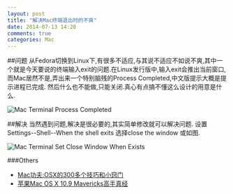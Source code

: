 ```yaml
---
layout: post
title: "解决Mac终端退出时的不爽"
date: 2014-07-13 14:28
comments: true
categories: Mac
---
```


##问题
从Fedora切换到Linux下,有很多不适应,与其说不适应不如说不爽,其中一个就是今天要说的终端输入exit的问题.在Linux发行版中,输入exit会推出当前窗口,而Mac居然不是,弄出来一个特别脑残的Process Completed,中文版提示大概是提示进程已完成. 然后什么也不能做,只能关闭.真心有点搞不懂这么设计的用意是什么.
<!--more-->

![Mac Terminal Process Completed](https://asset.droidyue.com/broken_images_2014/progress_completed_mac_terminal.png)

##解决
当然遇到问题,解决是很必要的,其实简单修改就可以解决问题.
设置Settings--Shell--When the shell exits 选择close the window 或如图.

![Mac Terminal Set Close Window When Exists](https://asset.droidyue.com/broken_images_2014/close_window_when_shell_exists.png)

###Others
  * <a href="http://www.amazon.cn/gp/product/B00A11060M/ref=as_li_tf_tl?ie=UTF8&camp=536&creative=3200&creativeASIN=B00A11060M&linkCode=as2&tag=droidyue-23">Mac功夫:OSX的300多个技巧和小窍门</a><img src="http://ir-cn.amazon-adsystem.com/e/ir?t=droidyue-23&l=as2&o=28&a=B00A11060M" width="1" height="1" border="0" alt="" style="border:none !important; margin:0px !important;" />
  * <a href="http://www.amazon.cn/gp/product/B00H1OF8ZA/ref=as_li_tf_tl?ie=UTF8&camp=536&creative=3200&creativeASIN=B00H1OF8ZA&linkCode=as2&tag=droidyue-23">苹果Mac OS X 10.9 Mavericks高手真经</a><img src="http://ir-cn.amazon-adsystem.com/e/ir?t=droidyue-23&l=as2&o=28&a=B00H1OF8ZA" width="1" height="1" border="0" alt="" style="border:none !important; margin:0px !important;" />

